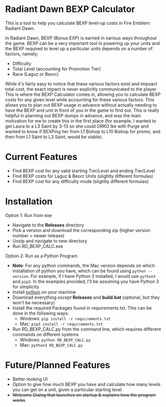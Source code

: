 # Radiant Dawn BEXP Calculator #
This is a tool to help you calculate BEXP level-up costs in Fire Emblem: Radiant Dawn.

In Radiant Dawn, BEXP (Bonus EXP) is earned in various ways throughout the game. BEXP can be a very important tool in powering up your units and the BEXP required to level up a particular units depends on a number of factors, namely: 
- Difficulty
- Total Level (accounting for Promotion Tier)
- Race (Laguz or Beorc)

While it's fairly easy to notice that these various factors exist and impoact total cost, the exact impact is never explicitly communicated to the player. This is where the BEXP Calculator comes in, allowing you to calculate BEXP costs for any given level while accounting for these various factors. This allows you to plan out BEXP usage in advance without actually needing to have the BEXP and unit in front of you in the game to find out. This is really helpful in planning out BEXP dumps in advance, and was the main motivation for me to create this in the first place (for example, I wanted to get Laura to a L3 Saint by 3-13 so she could ORKO Ike with Purge and wanted to know if BEXPing her from L1 Bishop to L10 Bishop for promo, and then from L1 Saint to L3 Saint, would be viable).

# Current Features #
- Find BEXP cost for any valid starting Tier/Level and ending Tier/Level
- Find BEXP costs for Laguz & Beorc Units (slightly different formulas)
- Find BEXP cost for any difficulty mode (slightly different formulas)

# Installation #
Option 1: Run from exe
- Navigate to  the **Releases** directory
- Pick a version and download the corresponding zip (higher version number = newer release)
- Unzip and navigate to new directory
- Run RD_BEXP_CALC.exe

Option 2: Run as a Python Program
- **Note**: For any python commands, the Mac version depends on which installation of python you have, which can be found using `python --version`. For example, if I have Python 3 installed, I would use `python3` and `pip3`. In the examples provided, I'll be assuming you have Python 3 for simplicity
- Install [python](https://wiki.python.org/moin/BeginnersGuide/Download) on your machine
- Download everything *except* **Releases** and **build.bat** (optional, but they won't be necessary)
- Install the required Packages found in requirements.txt. This can be done in the following ways:
  - Windows:    `pip install -r requirements.txt`
  - Mac:        `pip3 install -r requirements.txt`
- Run RD_BEXP_CALC.py from the command line, which requires different commands on different systems
  - Windows:    `python RD_BEXP_CALC.py`
  - Mac:        `python3 RD_BEXP_CALC.py`

# Future/Planned Features #
- Better-looking UI
- Option to give how much BEXP you have and calculate how many levels you can get on a unit, given a particular starting level
- ~~Welcome Dialog that launches on startup & explains how the program works~~